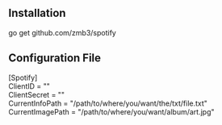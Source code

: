## Installation
go get github.com/zmb3/spotify

## Configuration File
[Spotify]  
ClientID = "<SPOTIFY CLIENT ID>"  
ClientSecret = "<SPOTIFY SECRET>"  
CurrentInfoPath = "/path/to/where/you/want/the/txt/file.txt"  
CurrentImagePath = "/path/to/where/you/want/album/art.jpg"  